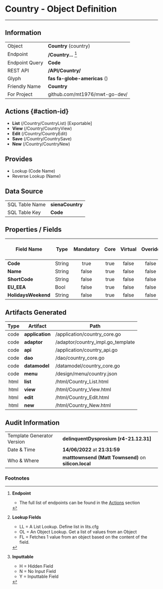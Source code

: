 # **Country** - Object Definition
---
##  Information
|   |   |
|---|---|
|Object         |**Country** (country) |
|Endpoint 	    |**/Country...** [^1]|
|Endpoint Query |**Code**|
|REST API|**/API/Country/**|
Glyph|**fas fa-globe-americas** ()
Friendly Name|**Country**|
|For Project    |github.com/mt1976/mwt-go-dev/|

##  Actions {#action-id}
* **List** (/Country/CountryList) [Exportable]
* **View** (/Country/CountryView)
* **Edit** (/Country/CountryEdit)
* **Save** (/Country/CountrySave)
* **New** (/Country/CountryNew)








##  Provides
 * Lookup (Code Name)
 * Reverse Lookup (Name)





##  Data Source 
|   |   |
|---|---|
SQL Table Name       | **sienaCountry**
SQL Table Key | **Code**



##  Properties / Fields
| Field Name| Type | Mandatory | Core | Virtual | Overide | Lookup [^2]| Lookup Object      | Lookup Field Source         | Lookup Return Value                | Inputable [^3]|DB Column|Default Value| No Change | Callout | Internal |
| -- | --  | :--: | :--: | :--: |:--: |:--: |:--: |-- |-- |:--: |-- | --| :--: | :--: | :--: |
|**Code**|String|true|true|false|false|||||Y|Code||false|false|false|
|**Name**|String|false|true|false|false|||||Y|Name||false|false|false|
|**ShortCode**|String|false|true|false|false|||||Y|ShortCode||false|false|false|
|**EU_EEA**|Bool|false|true|false|false|||||Y|EU_EEA|True|false|false|false|
|**HolidaysWeekend**|String|false|true|false|false|||||Y|HolidaysWeekend||false|false|false|


##  Artifacts Generated
| Type | Artifact | Path|
| :--: | -- | -- |
| code | **application** | /application/country_core.go |
| code | **adaptor** | /adaptor/country_impl.go_template |
| code | **api** | /application/country_api.go |
| code | **dao** | /dao/country_core.go |
| code | **datamodel** | /datamodel/country_core.go |
| code | **menu** | /design/menu/country.json |
| html | **list** | /html/Country_List.html |
| html | **view** | /html/Country_View.html |
| html | **edit** | /html/Country_Edit.html |
| html | **new** | /html/Country_New.html |


## Audit Information
|   |   |
|---|---|
Template Generator Version   | **delinquentDysprosium [r4-21.12.31]**
Date & Time		     | **14/06/2022** at **21:31:59**
Who & Where		     | **matttownsend (Matt Townsend)** on **silicon.local**

### Footnotes
[^1]: **Endpoint**
    * The full list of endpoints can be found in the [Actions](#action-id) section
[^2]: **Lookup Fields**
    * LL = A List Lookup. Define list in lits.cfg
    * OL = An Object Lookup. Get a list of values from an Object
    * FL = Fetches 1 value from an object based on the content of the field. 
[^3]: **Inputtable**   
    * H = Hidden Field
    * N = No Input Field
    * Y = Inputtable Field